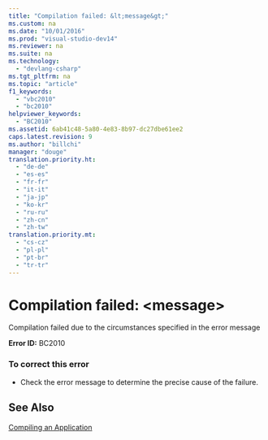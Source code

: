 ```yaml
---
title: "Compilation failed: &lt;message&gt;"
ms.custom: na
ms.date: "10/01/2016"
ms.prod: "visual-studio-dev14"
ms.reviewer: na
ms.suite: na
ms.technology: 
  - "devlang-csharp"
ms.tgt_pltfrm: na
ms.topic: "article"
f1_keywords: 
  - "vbc2010"
  - "bc2010"
helpviewer_keywords: 
  - "BC2010"
ms.assetid: 6ab41c48-5a80-4e83-8b97-dc27dbe61ee2
caps.latest.revision: 9
ms.author: "billchi"
manager: "douge"
translation.priority.ht: 
  - "de-de"
  - "es-es"
  - "fr-fr"
  - "it-it"
  - "ja-jp"
  - "ko-kr"
  - "ru-ru"
  - "zh-cn"
  - "zh-tw"
translation.priority.mt: 
  - "cs-cz"
  - "pl-pl"
  - "pt-br"
  - "tr-tr"
---
```

# Compilation failed: &lt;message&gt;
Compilation failed due to the circumstances specified in the error message  
  
 **Error ID:** BC2010  
  
### To correct this error  
  
-   Check the error message to determine the precise cause of the failure.  
  
## See Also  
 [Compiling an Application](assetId:///842d4132-cdb3-4c0f-a25f-405322751018)